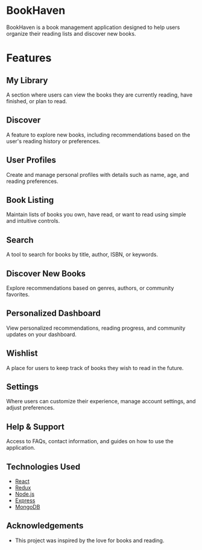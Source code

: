# BookHaven

BookHaven is a book management application designed to help users organize their reading lists and discover new books.

# Features

## My Library
A section where users can view the books they are currently reading, have finished, or plan to read.

## Discover
A feature to explore new books, including recommendations based on the user's reading history or preferences.

## User Profiles 
Create and manage personal profiles with details such as name, age, and reading preferences.

## Book Listing 
Maintain lists of books you own, have read, or want to read using simple and intuitive controls.

## Search
A tool to search for books by title, author, ISBN, or keywords.

## Discover New Books 
Explore recommendations based on genres, authors, or community favorites.
  
## Personalized Dashboard 
View personalized recommendations, reading progress, and community updates on your dashboard.

## Wishlist
A place for users to keep track of books they wish to read in the future.

## Settings
Where users can customize their experience, manage account settings, and adjust preferences.

## Help & Support
Access to FAQs, contact information, and guides on how to use the application.
  
## Technologies Used

- [React](https://reactjs.org/)
- [Redux](https://redux.js.org/)
- [Node.js](https://nodejs.org/)
- [Express](https://expressjs.com/)
- [MongoDB](https://www.mongodb.com/)

  
## Acknowledgements

- This project was inspired by the love for books and reading.

